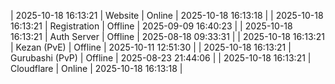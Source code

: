 | 2025-10-18 16:13:21 | Website | Online | 2025-10-18 16:13:18 |
| 2025-10-18 16:13:21 | Registration | Offline | 2025-09-09 16:40:23 |
| 2025-10-18 16:13:21 | Auth Server | Offline | 2025-08-18 09:33:31 |
| 2025-10-18 16:13:21 | Kezan (PvE) | Offline | 2025-10-11 12:51:30 |
| 2025-10-18 16:13:21 | Gurubashi (PvP) | Offline | 2025-08-23 21:44:06 |
| 2025-10-18 16:13:21 | Cloudflare | Online | 2025-10-18 16:13:18 |
